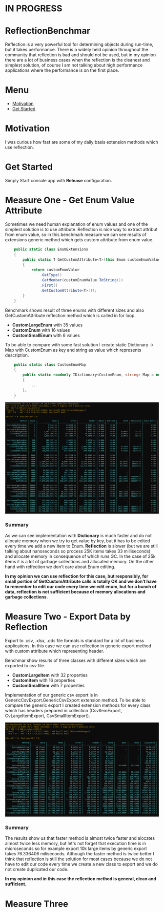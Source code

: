 # IN PROGRESS

# ReflectionBenchmar
Reflection is a very powerful tool for determining objects during run-time, but it takes performance. There is a widely held opinion throughout the community that reflection is bad and should not be used, but in my opinion there are a lot of business cases when the reflection is the cleanest and simplest solution, of course I am not talking about high performance applications where the performance is on the first place.

# Menu

* [Motivation](#motivation)
* [Get Started](#get-started)

# Motivation

I was curious how fast are some of my daily basis extension methods which use reflection.

# Get Started
Simply Start console app with **Release** configuration.

# Measure One - Get Enum Value Attribute
Sometimes we need human explanation of enum values and one of the simplest solution is to use attribute. Reflection is nice way to extract attribut from enum value, so in this benchmark measure we can see results of extensions generic method which gets custom attribute from enum value.

```C#
    public static class EnumExtensions
    {
        public static T GetCustomAttribute<T>(this Enum customEnumValue) where T : Attribute
        {
            return customEnumValue
                .GetType()
                .GetMember(customEnumValue.ToString())
                .First()
                .GetCustomAttribute<T>()!;
        }
    }
```

Benchmark shows result of three enums with different sizes and also GetCustomAttribute reflection method which is called in for loop.
* **CustomLargeEnum** with 35 values 
* **CustomEnum** with 16 values
* **CustomSmallEnum** with 6 values

To be able to compare with some fast solution I create static Dictionary -> Map with CustomEnum as key and string as value which represents description.

```C#
    public static class CustomEnumMap
    {
        public static readonly IDictionary<CustomEnum, string> Map = new Dictionary<CustomEnum, string>()
        {
			...
        };
    }
```

![Measure One - Get Enum Attribute](./doc/img/getEnumAttribute.png)

### Summary
As we can see implementation with **Dictionary** is much faster and do not allocate memory when we try to get value by key, but it has to be edited every time we add a new item to Enum.
**Reflection** is slower (but we are still talking about nanoseconds so process 25K items takes 33 milliseconds) and allocate memory in consequence of which runs GC. In the case of 25k items it is a lot of garbage collections and allocated memory. On the other hand with relfection we don't care about Enum editing.

**In my opinion we can use reflection for this case, but responsibly, for small portion of GetCustomAttribute calls is totally OK and we don't have to remember to edit our code every time we edit enum, but for a bunch of data, reflection is not sufficient because of memory allocations and garbage collections.**


# Measure Two - Export Data by Reflection
Export to .csv, .xlsx, .ods file formats is standard for a lot of business applications. In this case we can use reflection in generic export method with custom attribute which representing header.

Benchmar show results of three classes with different sizes which are exported to csv file.
* **CustomLargeItem** with 32 properties 
* **CustomItem** with 16 properties
* **CustomSmallItem** with 7 properties

Implementation of our generic csv export is in GenericCsvExport.GenericCsvExport extension method. To be able to compare the generic export I created extension methods for every class which has headers prepared in collection (CsvItemExport, CvLargeItemExport, CsvSmallItemExport).

![Measure One - Get Enum Attribute](./doc/img/genericCSVExport.png)

### Summary
The results show us that faster method is almost twice faster and alocates almost twice less memory, but let's not forget that execution time is in microseconds so for example export 10k large items by generic export takes 76.336406 miliseconds. Although the faster method is twice better I think that reflection is still the solution for most cases because we do not have to edit our code every time we create a new class to export and we do not create duplicated our code.

**In my opinion and in this case the reflection method is general, clean and sufficient.**

# Measure Three

